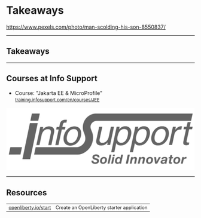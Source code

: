 <!-- .slide: data-background="img/background/teen-not-listening.jpg" data-background-color="black" data-background-opacity="0.4" -->

# Takeaways <!-- .element class="stroke" -->

<https://www.pexels.com/photo/man-scolding-his-son-8550837/> <!-- .element: class="attribution" -->

---

## Takeaways 

---

## Courses at Info Support

<ul>
    <li>Course: "Jakarta EE & MicroProfile"<br/>
        <small><a href="https://training.infosupport.com/en/courses/JEE/jakarta-ee">training.infosupport.com/en/courses/JEE</a></small>
    </li>    
</ul>

![Info Support](img/logos/info-support.png) <!-- .element width="40%" -->

---

## Resources

<table style="font-size: 90%">
  <thead>
  </thead>
  <tbody>
    <tr>
      <td style="text-align: right"><a href="https://openliberty.io/start">openliberty.io/start</a></td>
      <td>Create an OpenLiberty starter application</td>
    </tr>
  </tbody>
</table>
